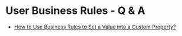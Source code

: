 # User Business Rules - Q & A

- [How to Use Business Rules to Set a Value into a Custom Property?](https://github.com/ErpNetDocs/tech/tree/master/advanced/business-rules/QA)

